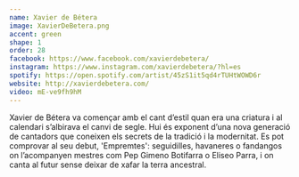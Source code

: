 ```yaml
---
name: Xavier de Bétera
image: XavierDeBetera.png
accent: green
shape: 1
order: 28
facebook: https://www.facebook.com/xavierdebetera/
instagram: https://www.instagram.com/xavierdebetera/?hl=es
spotify: https://open.spotify.com/artist/45zS1it5qd4rTUHtWOWD6r
website: http://xavierdebetera.com/
video: mE-ve9fh9hM
---
```


Xavier de Bétera va començar amb el cant d’estil quan era una criatura i al calendari s’albirava el canvi de segle. Hui és exponent d’una nova generació de cantadors que coneixen els secrets de la tradició i la modernitat. Es pot comprovar al seu debut, 'Empremtes': seguidilles, havaneres o fandangos on l’acompanyen mestres com Pep Gimeno Botifarra o Eliseo Parra, i on canta al futur sense deixar de xafar la terra ancestral.

